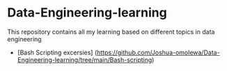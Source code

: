 # Data-Engineering-learning
This repository contains all my learning based on different topics in data engineering

* [Bash Scripting excersies] (https://github.com/Joshua-omolewa/Data-Engineering-learning/tree/main/Bash-scripting)
